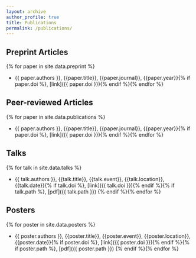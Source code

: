 ```yaml
---
layout: archive
author_profile: true
title: Publications
permalink: /publications/
---
```


## Preprint Articles
{% for paper in site.data.preprint %}
- {{ paper.authors }}, {{paper.title}}, {{paper.journal}}, {{paper.year}}{% if paper.doi %}, [link]({{ paper.doi }}){% endif %}{% endfor %}

## Peer-reviewed Articles
{% for paper in site.data.publications %}
+ {{ paper.authors }}, {{paper.title}}, {{paper.journal}}, {{paper.year}}{% if paper.doi %}, [link]({{ paper.doi }}){% endif %}{% endfor %}

## Talks
{% for talk in site.data.talks %}
+ {{ talk.authors }}, {{talk.title}}, {{talk.event}}, {{talk.location}}, {{talk.date}}{% if talk.doi %}, [link]({{ talk.doi }}){% endif %}{% if talk.path %}, [pdf]({{ talk.path }}) {% endif %}{% endfor %}

## Posters
{% for poster in site.data.posters %}
+ {{ poster.authors }}, {{poster.title}}, {{poster.event}}, {{poster.location}}, {{poster.date}}{% if poster.doi %}, [link]({{ poster.doi }}){% endif %}{% if poster.path %}, [pdf]({{ poster.path }}) {% endif %}{% endfor %}
